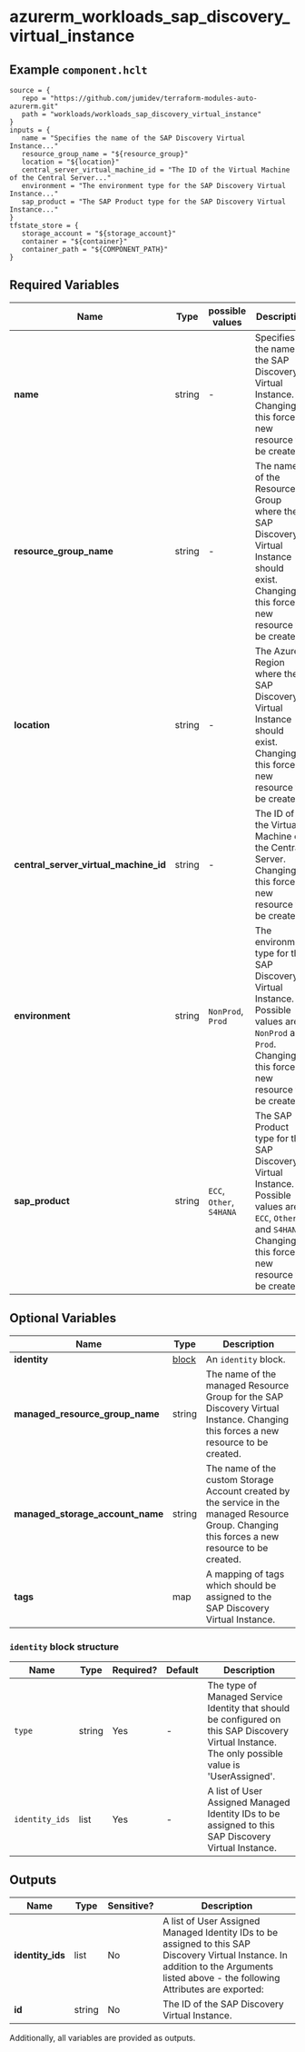 # azurerm_workloads_sap_discovery_virtual_instance



## Example `component.hclt`

```hcl
source = {
   repo = "https://github.com/jumidev/terraform-modules-auto-azurerm.git"   
   path = "workloads/workloads_sap_discovery_virtual_instance"   
}
inputs = {
   name = "Specifies the name of the SAP Discovery Virtual Instance..."   
   resource_group_name = "${resource_group}"   
   location = "${location}"   
   central_server_virtual_machine_id = "The ID of the Virtual Machine of the Central Server..."   
   environment = "The environment type for the SAP Discovery Virtual Instance..."   
   sap_product = "The SAP Product type for the SAP Discovery Virtual Instance..."   
}
tfstate_store = {
   storage_account = "${storage_account}"   
   container = "${container}"   
   container_path = "${COMPONENT_PATH}"   
}
```

## Required Variables

| Name | Type |  possible values |  Description |
| ---- | --------- |  ----------- | ----------- |
| **name** | string |  -  |  Specifies the name of the SAP Discovery Virtual Instance. Changing this forces a new resource to be created. | 
| **resource_group_name** | string |  -  |  The name of the Resource Group where the SAP Discovery Virtual Instance should exist. Changing this forces a new resource to be created. | 
| **location** | string |  -  |  The Azure Region where the SAP Discovery Virtual Instance should exist. Changing this forces a new resource to be created. | 
| **central_server_virtual_machine_id** | string |  -  |  The ID of the Virtual Machine of the Central Server. Changing this forces a new resource to be created. | 
| **environment** | string |  `NonProd`, `Prod`  |  The environment type for the SAP Discovery Virtual Instance. Possible values are `NonProd` and `Prod`. Changing this forces a new resource to be created. | 
| **sap_product** | string |  `ECC`, `Other`, `S4HANA`  |  The SAP Product type for the SAP Discovery Virtual Instance. Possible values are `ECC`, `Other` and `S4HANA`. Changing this forces a new resource to be created. | 

## Optional Variables

| Name | Type |  Description |
| ---- | --------- |  ----------- |
| **identity** | [block](#identity-block-structure) |  An `identity` block. | 
| **managed_resource_group_name** | string |  The name of the managed Resource Group for the SAP Discovery Virtual Instance. Changing this forces a new resource to be created. | 
| **managed_storage_account_name** | string |  The name of the custom Storage Account created by the service in the managed Resource Group. Changing this forces a new resource to be created. | 
| **tags** | map |  A mapping of tags which should be assigned to the SAP Discovery Virtual Instance. | 

### `identity` block structure

| Name | Type | Required? | Default | Description |
| ---- | ---- | --------- | ------- | ----------- |
| `type` | string | Yes | - | The type of Managed Service Identity that should be configured on this SAP Discovery Virtual Instance. The only possible value is 'UserAssigned'. |
| `identity_ids` | list | Yes | - | A list of User Assigned Managed Identity IDs to be assigned to this SAP Discovery Virtual Instance. |



## Outputs

| Name | Type | Sensitive? | Description |
| ---- | ---- | --------- | --------- |
| **identity_ids** | list | No  | A list of User Assigned Managed Identity IDs to be assigned to this SAP Discovery Virtual Instance. In addition to the Arguments listed above - the following Attributes are exported: | 
| **id** | string | No  | The ID of the SAP Discovery Virtual Instance. | 

Additionally, all variables are provided as outputs.
